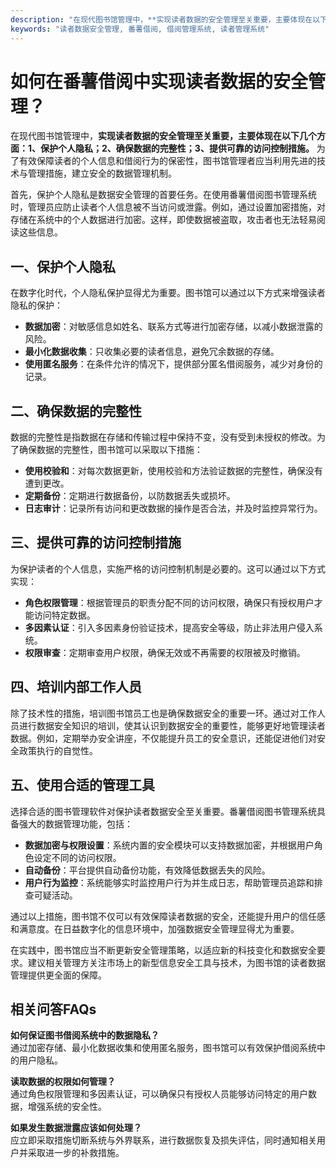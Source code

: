 ```yaml
---
description: "在现代图书馆管理中，**实现读者数据的安全管理至关重要，主要体现在以下几个方面：1、保护个人隐私；2、确保数据的完整性；3、提供可靠的访问控制措施。** 为了有效保障读者的个人信息和借阅行为的保密性，图书馆管理者应当利用先进的技术与管理措施，建立安全的数据管理机制。"
keywords: "读者数据安全管理, 番薯借阅, 借阅管理系统, 读者管理系统"
---
```

# 如何在番薯借阅中实现读者数据的安全管理？

在现代图书馆管理中，**实现读者数据的安全管理至关重要，主要体现在以下几个方面：1、保护个人隐私；2、确保数据的完整性；3、提供可靠的访问控制措施。** 为了有效保障读者的个人信息和借阅行为的保密性，图书馆管理者应当利用先进的技术与管理措施，建立安全的数据管理机制。

首先，保护个人隐私是数据安全管理的首要任务。在使用番薯借阅图书管理系统时，管理员应防止读者个人信息被不当访问或泄露。例如，通过设置加密措施，对存储在系统中的个人数据进行加密。这样，即使数据被盗取，攻击者也无法轻易阅读这些信息。

## 一、保护个人隐私

在数字化时代，个人隐私保护显得尤为重要。图书馆可以通过以下方式来增强读者隐私的保护：

- **数据加密**：对敏感信息如姓名、联系方式等进行加密存储，以减小数据泄露的风险。
- **最小化数据收集**：只收集必要的读者信息，避免冗余数据的存储。
- **使用匿名服务**：在条件允许的情况下，提供部分匿名借阅服务，减少对身份的记录。

## 二、确保数据的完整性

数据的完整性是指数据在存储和传输过程中保持不变，没有受到未授权的修改。为了确保数据的完整性，图书馆可以采取以下措施：

- **使用校验和**：对每次数据更新，使用校验和方法验证数据的完整性，确保没有遭到更改。
- **定期备份**：定期进行数据备份，以防数据丢失或损坏。
- **日志审计**：记录所有访问和更改数据的操作是否合法，并及时监控异常行为。

## 三、提供可靠的访问控制措施

为保护读者的个人信息，实施严格的访问控制机制是必要的。这可以通过以下方式实现：

- **角色权限管理**：根据管理员的职责分配不同的访问权限，确保只有授权用户才能访问特定数据。
- **多因素认证**：引入多因素身份验证技术，提高安全等级，防止非法用户侵入系统。
- **权限审查**：定期审查用户权限，确保无效或不再需要的权限被及时撤销。

## 四、培训内部工作人员

除了技术性的措施，培训图书馆员工也是确保数据安全的重要一环。通过对工作人员进行数据安全知识的培训，使其认识到数据安全的重要性，能够更好地管理读者数据。例如，定期举办安全讲座，不仅能提升员工的安全意识，还能促进他们对安全政策执行的自觉性。

## 五、使用合适的管理工具

选择合适的图书管理软件对保护读者数据安全至关重要。番薯借阅图书管理系统具备强大的数据管理功能，包括：

- **数据加密与权限设置**：系统内置的安全模块可以支持数据加密，并根据用户角色设定不同的访问权限。
- **自动备份**：平台提供自动备份功能，有效降低数据丢失的风险。
- **用户行为监控**：系统能够实时监控用户行为并生成日志，帮助管理员追踪和排查可疑活动。

通过以上措施，图书馆不仅可以有效保障读者数据的安全，还能提升用户的信任感和满意度。在日益数字化的信息环境中，加强数据安全管理显得尤为重要。

在实践中，图书馆应当不断更新安全管理策略，以适应新的科技变化和数据安全要求。建议相关管理方关注市场上的新型信息安全工具与技术，为图书馆的读者数据管理提供更全面的保障。

## 相关问答FAQs

**如何保证图书借阅系统中的数据隐私？**  
通过加密存储、最小化数据收集和使用匿名服务，图书馆可以有效保护借阅系统中的用户隐私。

**读取数据的权限如何管理？**  
通过角色权限管理和多因素认证，可以确保只有授权人员能够访问特定的用户数据，增强系统的安全性。

**如果发生数据泄露应该如何处理？**  
应立即采取措施切断系统与外界联系，进行数据恢复及损失评估，同时通知相关用户并采取进一步的补救措施。
